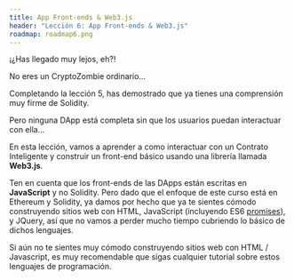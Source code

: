 ```yaml
---
title: App Front-ends & Web3.js
header: "Lección 6: App Front-ends & Web3.js"
roadmap: roadmap6.png
---
```


¡¿Has llegado muy lejos, eh?!

No eres un CryptoZombie ordinario...

Completando la lección 5, has demostrado que ya tienes una comprensión muy firme de Solidity.

Pero ninguna DApp está completa sin que los usuarios puedan interactuar con ella...

En esta lección, vamos a aprender a como interactuar con un Contrato Inteligente y construir un front-end básico usando una librería llamada  **Web3.js**.

Ten en cuenta que los front-ends de las DApps están escritas en **JavaScript** y no Solidity. Pero dado que el enfoque de este curso está en Ethereum y Solidity, ya damos por hecho que ya te sientes cómodo construyendo sitios web con HTML, JavaScript (incluyendo ES6 <a href="https://developers.google.com/web/fundamentals/primers/promises" target=_blank>promises</a>), y JQuery, así que no vamos a perder mucho tiempo cubriendo lo básico de dichos lenguajes.

Si aún no te sientes muy cómodo construyendo sitios web con HTML / Javascript, es muy recomendable que sigas cualquier tutorial sobre estos lenguajes de programación.

